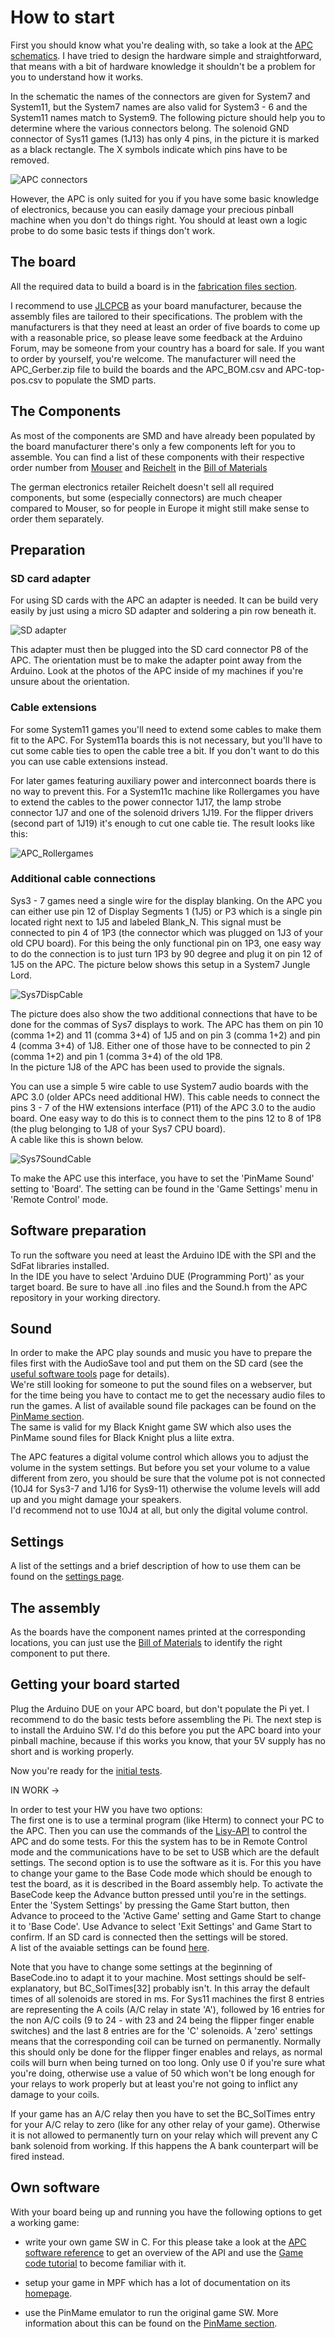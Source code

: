 # How to start

First you should know what you're dealing with, so take a look at the [APC schematics](https://github.com/AmokSolderer/APC/blob/master/DOC/Hardware/APC_schematics.pdf). I have tried to design the hardware simple and straightforward, that means with a bit of hardware knowledge it shouldn't be a problem for you to understand how it works.

In the schematic the names of the connectors are given for System7 and System11, but the System7 names are also valid for System3 - 6 and the System11 names match to System9. The following picture should help you to determine where the various connectors belong. The solenoid GND connector of Sys11 games (1J13) has only 4 pins, in the picture it is marked as a black rectangle. The X symbols indicate which pins have to be removed.

![APC connectors](https://github.com/AmokSolderer/APC/blob/master/DOC/PICS/APC_Connectors.png)

However, the APC is only suited for you if you have some basic knowledge of electronics, because you can easily damage your precious pinball machine when you don't do things right. You should at least own a logic probe to do some basic tests if things don't work.

## The board

All the required data to build a board is in the [fabrication files section](https://github.com/AmokSolderer/APC/tree/master/DOC/Hardware/APC_FabricationFiles).

I recommend to use [JLCPCB](https://jlcpcb.com) as your board manufacturer, because the assembly files are tailored to their specifications. The problem with the manufacturers is that they need at least an order of five boards to come up with a reasonable price, so please leave some feedback at the Arduino Forum, may be someone from your country has a board for sale. If you want to order by yourself, you're welcome. The manufacturer will need the APC_Gerber.zip file to build the boards and the APC_BOM.csv and APC-top-pos.csv to populate the SMD parts.

## The Components

As most of the components are SMD and have already been populated by the board manufacturer there's only a few components left for you to assemble. You can find a list of these components with their respective order number from [Mouser](http://www.mouser.com) and [Reichelt](http://www.reichelt.de) in the [Bill of Materials](https://github.com/AmokSolderer/APC/blob/master/DOC/Hardware/Assembly/APC_BOMnonSMD.pdf)

The german electronics retailer Reichelt doesn't sell all required components, but some (especially connectors) are much cheaper compared to Mouser, so for people in Europe it might still make sense to order them separately. 

## Preparation

### SD card adapter

For using SD cards with the APC an adapter is needed. It can be build very easily by just using a micro SD adapter and soldering a pin row beneath it.

![SD adapter](https://github.com/AmokSolderer/APC/blob/master/DOC/PICS/SDadapter.JPG)

This adapter must then be plugged into the SD card connector P8 of the APC. The orientation must be to make the adapter point away from the Arduino. Look at the photos of the APC inside of my machines if you're unsure about the orientation.

### Cable extensions 

For some System11 games you'll need to extend some cables to make them fit to the APC. For System11a boards this is not necessary, but you'll have to cut some cable ties to open the cable tree a bit. If you don't want to do this you can use  cable extensions instead.

For later games featuring auxiliary power and interconnect boards there is no way to prevent this. For a System11c machine like Rollergames you have to extend the cables to the power connector 1J17, the lamp strobe connector 1J7 and one of the solenoid drivers 1J19. For the flipper drivers (second part of 1J19) it's enough to cut one cable tie. The result looks like this:

![APC_Rollergames](https://github.com/AmokSolderer/APC/blob/master/DOC/PICS/APC_Rollergames.JPG)

### Additional cable connections

Sys3 - 7 games need a single wire for the display blanking. On the APC you can either use pin 12 of Display Segments 1 (1J5) or P3 which is a single pin located right next to 1J5 and labeled Blank_N. This signal must be connected to pin 4 of 1P3 (the connector which was plugged on 1J3 of your old CPU board). For this being the only functional pin on 1P3, one easy way to do the connection is to just turn 1P3 by 90 degree and plug it on pin 12 of 1J5 on the APC. The picture below shows this setup in a System7 Jungle Lord.

![Sys7DispCable](https://github.com/AmokSolderer/APC/blob/master/DOC/PICS/Sys7DispCable.JPG)

The picture does also show the two additional connections that have to be done for the commas of Sys7 displays to work. The APC has them on pin 10 (comma 1+2) and 11 (comma 3+4) of 1J5 and on pin 3 (comma 1+2) and pin 4 (comma 3+4) of 1J8. Either one of those have to be connected to pin 2 (comma 1+2) and pin 1 (comma 3+4) of the old 1P8.  
In the picture 1J8 of the APC has been used to provide the signals.

You can use a simple 5 wire cable to use System7 audio boards with the APC 3.0 (older APCs need additional HW). This cable needs to connect the pins 3 - 7 of the HW extensions interface (P11) of the APC 3.0 to the audio board. One easy way to do this is to connect them to the pins 12 to 8 of 1P8 (the plug belonging to 1J8 of your Sys7 CPU board).  
A cable like this is shown below. 

![Sys7SoundCable](https://github.com/AmokSolderer/APC/blob/master/DOC/PICS/Sys7SoundCable.jpg)

To make the APC use this interface, you have to set the 'PinMame Sound' setting to 'Board'. The setting can be found in the 'Game Settings' menu in 'Remote Control' mode.

## Software preparation

To run the software you need at least the Arduino IDE with the SPI and the SdFat libraries installed.  
In the IDE you have to select 'Arduino DUE (Programming Port)' as your target board. Be sure to have all .ino files and the Sound.h from the APC repository in your working directory.

## Sound

In order to make the APC play sounds and music you have to prepare the files first with the AudioSave tool and put them on the SD card (see the [useful software tools](https://github.com/AmokSolderer/APC/blob/master/DOC/UsefulSWtools.md) page for details).  
We're still looking for someone to put the sound files on a webserver, but for the time being you have to contact me to get the necessary audio files to run the games. A list of available sound file packages can be found on the [PinMame section](https://github.com/AmokSolderer/APC/blob/master/DOC/PinMame.md).  
The same is valid for my Black Knight game SW which also uses the PinMame sound files for Black Knight plus a liite extra.

The APC features a digital volume control which allows you to adjust the volume in the system settings. But before you set your volume to a value different from zero, you should be sure that the volume pot is not connected (10J4 for Sys3-7 and 1J16 for Sys9-11) otherwise the volume levels will add up and you might damage your speakers.  
I'd recommend not to use 10J4 at all, but only the digital volume control.

## Settings

A list of the settings and a brief description of how to use them can be found on the [settings page](https://github.com/AmokSolderer/APC/blob/master/DOC/Settings.md).

## The assembly

As the boards have the component names printed at the corresponding locations, you can just use the [Bill of Materials](https://github.com/AmokSolderer/APC/blob/master/DOC/Hardware/Assembly/APC_BOMnonSMD.pdf) to identify the  right component to put there.

## Getting your board started

Plug the Arduino DUE on your APC board, but don't populate the Pi yet. I recommend to do the basic tests before assembling the Pi.
The next step is to install the Arduino SW. I'd do this before you put the APC board into your pinball machine, because if this works you know, that your 5V supply has no short and is working properly.

Now you're ready for the [initial tests](https://github.com/AmokSolderer/APC/blob/V00.21/DOC/InitialTests.md).

 IN WORK ->

In order to test your HW you have two options:  
The first one is to use a terminal program (like Hterm) to connect your PC to the APC. Then you can use the commands of the [Lisy-API](http://docs.missionpinball.org/en/latest/hardware/lisy/protocol.html) to control the APC and do some tests. For this the system has to be in Remote Control mode and the communications have to be set to USB which are the default settings.
The second option is to use the software as it is. For this you have to change your game to the Base Code mode  which should be enough to test the board, as it is described in the Board assembly help. To activate the BaseCode keep the Advance button pressed until you're in the settings. Enter the 'System Settings' by pressing the Game Start button, then Advance to proceed to the 'Active Game' setting and Game Start to change it to 'Base Code'. Use Advance to select 'Exit Settings' and Game Start to confirm. If an SD card is connected then the settings will be stored.  
A list of the avaiable settings can be found [here](https://github.com/AmokSolderer/APC/blob/master/DOC/Settings.md).

Note that you have to change some settings at the beginning of BaseCode.ino to adapt it to your machine. Most settings should be self-explanatory, but BC_SolTimes[32] probably isn't. In this array the default times of all solenoids are stored in ms. For Sys11 machines the first 8 entries are representing the A coils (A/C relay in state 'A'), followed by 16 entries for the non A/C coils (9 to 24 - with 23 and 24 being the flipper finger enable switches) and the last 8 entries are for the 'C' solenoids. A 'zero' settings means that the corresponding coil can be turned on permanently. Normally this should only be done for the flipper finger enables and relays, as normal coils will burn when being turned on too long. Only use 0 if you're sure what you're doing, otherwise use a value of 50 which won't be long enough for your relays to work properly but at least you're not going to inflict any damage to your coils.

If your game has an A/C relay then you have to set the BC_SolTimes entry for your A/C relay to zero (like for any other relay of your game). Otherwise it is not allowed to permanently turn on your relay which will prevent any C bank solenoid from working. If this happens the A bank counterpart will be fired instead.

## Own software

With your board being up and running you have the following options to get a working game:

* write your own game SW in C. For this please take a look at the [APC software reference](https://github.com/AmokSolderer/APC/blob/master/DOC/Software/APC_SW_reference.pdf) to get an overview of the API and use the [Game code tutorial](https://github.com/AmokSolderer/APC/blob/master/DOC/GameCodeTutorial.md) to become familiar with it.

* setup your game in MPF which has a lot of documentation on its [homepage](http://missionpinball.org/). 

* use the PinMame emulator to run the original game SW. More information about this can be found on the [PinMame section](https://github.com/AmokSolderer/APC/blob/master/DOC/PinMame.md).


